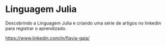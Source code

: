 # Linguagem Julia

Descobrindo a Linguagem Julia e criando uma série de artigos no linkedin para registrar o aprendizado.

https://www.linkedin.com/in/flavia-gaia/ 
